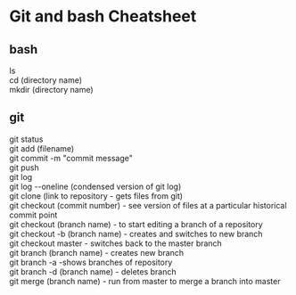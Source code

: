 # Git and bash Cheatsheet

## bash
ls<br>
cd (directory name)<br>
mkdir (directory name)<br>

## git
git status<br>
git add (filename)<br>
git commit -m "commit message"<br>
git push<br>
git log<br>
git log --oneline (condensed version of git log)<br>
git clone (link to repository - gets files from git)<br>
git checkout (commit number) - see version of files at a particular historical commit point<br>
git checkout (branch name) - to start editing a branch of a repository<br>
git checkout -b (branch name) - creates and switches to new branch<br>
git checkout master - switches back to the master branch<br>
git branch (branch name) - creates new branch<br>
git branch -a -shows branches of repository<br>
git branch -d (branch name) - deletes branch<br>
git merge (branch name) - run from master to merge a branch into master<br>
